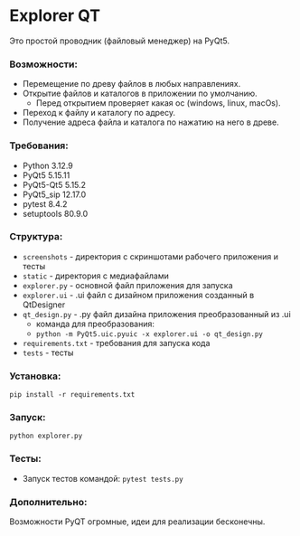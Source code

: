 # Explorer QT

Это простой проводник (файловый менеджер) на PyQt5.

### Возможности:

- Перемещение по древу файлов в любых направлениях.
- Открытие файлов и каталогов в приложении по умолчанию.
  - Перед открытием проверяет какая ос (windows, linux, macOs).
- Переход к файлу и каталогу по адресу.
- Получение адреса файла и каталога по нажатию на него в древе.

### Требования:

- Python 3.12.9
- PyQt5 5.15.11
- PyQt5-Qt5 5.15.2
- PyQt5_sip 12.17.0
- pytest 8.4.2
- setuptools 80.9.0

### Структура:

- `screenshots` - директория с скриншотами рабочего приложения и тесты
- `static` - директория с медиафайлами
- `explorer.py` - основной файл приложения для запуска
- `explorer.ui` - .ui файл с дизайном приложения созданный в QtDesigner
- `qt_design.py` - .py файл дизайна приложения преобразованный из .ui
    - команда для преобразования:
    - `python -m PyQt5.uic.pyuic -x explorer.ui -o qt_design.py`
- `requirements.txt` - требования для запуска кода
- `tests` - тесты

### Установка:

`pip install -r requirements.txt`

### Запуск:

`python explorer.py`

### Тесты:

- Запуск тестов командой: `pytest tests.py`

### Дополнительно:

Возможности PyQT огромные, идеи для реализации бесконечны. 